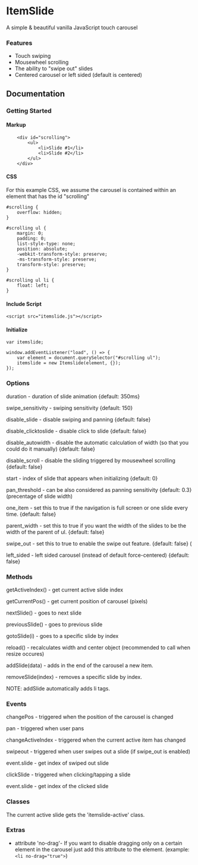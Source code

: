 # ItemSlide

A simple & beautiful vanilla JavaScript touch carousel

### Features
- Touch swiping
- Mousewheel scrolling
- The ability to "swipe out" slides
- Centered carousel or left sided (default is centered)

## Documentation

### Getting Started

#### Markup
```
    <div id="scrolling">
        <ul>
            <li>Slide #1</li>
            <li>Slide #2</li>
        </ul>
    </div>
```

#### CSS

For this example CSS, we assume the carousel is contained within an element that has the id "scrolling"

```
#scrolling {
    overflow: hidden;
}

#scrolling ul {
    margin: 0;
    padding: 0;
    list-style-type: none;
    position: absolute;
    -webkit-transform-style: preserve;
    -ms-transform-style: preserve;
    transform-style: preserve;
}

#scrolling ul li {
    float: left;
}
```

#### Include Script

```
<script src="itemslide.js"></script>
```

#### Initialize

```
var itemslide;

window.addEventListener("load", () => {
    var element = document.querySelector("#scrolling ul");
    itemslide = new Itemslide(element, {});
});
```

### Options

duration - duration of slide animation {default: 350ms}

swipe_sensitivity - swiping sensitivity {default: 150}

disable_slide - disable swiping and panning {default: false}

disable_clicktoslide - disable click to slide {default: false}

disable_autowidth - disable the automatic calculation of width (so that you could do it manually) {default: false}

disable_scroll - disable the sliding triggered by mousewheel scrolling {default: false}

start - index of slide that appears when initializing {default: 0}

pan_threshold - can be also considered as panning sensitivity {default: 0.3}(precentage of slide width)

one_item - set this to true if the navigation is full screen or one slide every time. {default: false}

parent_width - set this to true if you want the width of the slides to be the width of the parent of ul. {default: false}

swipe_out - set this to true to enable the swipe out feature. {default: false} (

left_sided - left sided carousel (instead of default force-centered) {default: false}

### Methods

getActiveIndex() - get current active slide index

getCurrentPos() - get current position of carousel (pixels)

nextSlide() - goes to next slide

previousSlide() - goes to previous slide

gotoSlide(i) - goes to a specific slide by index

reload() - recalculates width and center object (recommended to call when resize occures)

addSlide(data) - adds in the end of the carousel a new item.

removeSlide(index) - removes a specific slide by index.

NOTE: addSlide automatically adds li tags.

### Events

changePos - triggered when the position of the carousel is changed

pan - triggered when user pans

changeActiveIndex - triggered when the current active item has changed

swipeout - triggered when user swipes out a slide (if swipe_out is enabled)

event.slide - get index of swiped out slide

clickSlide - triggered when clicking/tapping a slide

event.slide - get index of the clicked slide

### Classes

The current active slide gets the 'itemslide-active' class.

### Extras

- attribute 'no-drag'- If you want to disable dragging only on a certain element in the carousel just add this attribute to the element. (example: ```<li no-drag="true">```)
